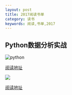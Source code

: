 ```yaml
---
layout: post
title: 2017阅读书单
category: 读书
keywords: 阅读,书单,2017
---
```


## Python数据分析实战

![python](http://file.ituring.com.cn/ScreenShow/01003b91e12fce8187c9)

[阅读地址](http://www.ituring.com.cn/book/1752)

![](https://images-cn-4.ssl-images-amazon.com/images/I/516miTaSDZL.jpg)

[阅读地址](https://www.amazon.cn/gp/product/B00WM1P75S/ref=s9_acsd_hps_bw_c_x_2_w?pf_rd_m=A1AJ19PSB66TGU&pf_rd_s=merchandised-search-6&pf_rd_r=4SEE3SWE4T6JMFS8CYBA&pf_rd_r=4SEE3SWE4T6JMFS8CYBA&pf_rd_t=101&pf_rd_p=fa3e6a09-7bf4-4d1c-98d3-4009df98f6e7&pf_rd_p=fa3e6a09-7bf4-4d1c-98d3-4009df98f6e7&pf_rd_i=1920347071)
